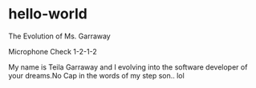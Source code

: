 # hello-world

The Evolution of Ms. Garraway

Microphone Check 1-2-1-2

My name is Teila Garraway and I evolving into the software developer of your dreams.No Cap in the words of my step son.. lol

